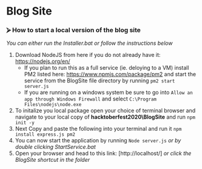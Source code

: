 # Blog Site

### ⮚ How to start a local version of the blog site

*You can either run the Installer.bat or follow the instructions below*

1. Download NodeJS from here if you do not already have it: https://nodejs.org/en/
    * If you plan to run this as a full service (ie. deloying to a VM) install PM2 listed here: https://www.npmjs.com/package/pm2 and start the service from the BlogSite file directory by running 
    ``` pm2 start server.js ```
    * If you are running on a windows system be sure to go into ``` Allow an app through Windows Firewall ``` and select ``` C:\Program Files\nodejs\node.exe ``` 
2. To initalize you local package open your choice of terminal browser and navigate to your local copy of **hacktoberfest2020\BlogSite** and run ``` npm init -y ```
3. Next Copy and paste the following into your terminal and run it ``` npm install express.js pm2 ```
4. You can now start the application by running ``` Node server.js ``` *or by double clicking StartService.bat*
5. Open your browser and head to this link: [http://localhost/] *or click the BlogSite shortcut in the folder*
